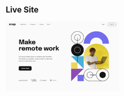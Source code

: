 ## Live Site
<a href="https://mustafa-sayed-m.github.io/intro-section/"><img src="images/live-site.jpg" width="300" /></a>
